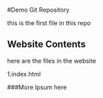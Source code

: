 #Demo Git Repository 

this is the first file in this repo 

## Website Contents

here are the files in the website

1.index.html

###More Ipsum here 
